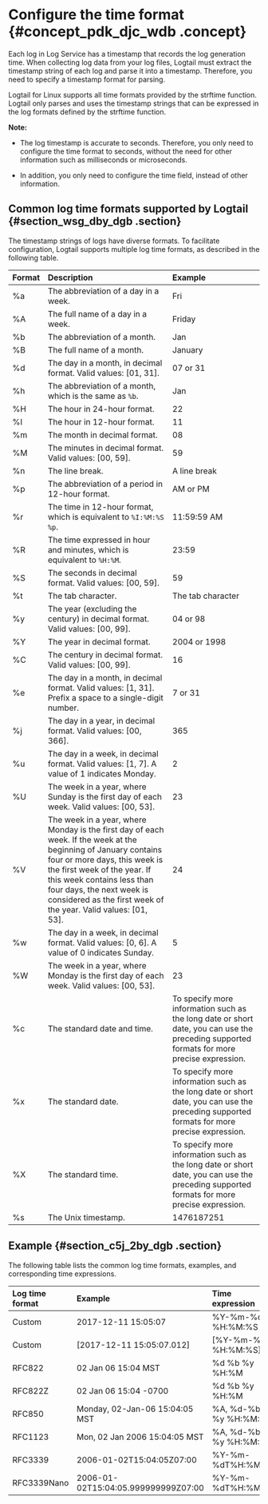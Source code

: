 # Configure the time format {#concept_pdk_djc_wdb .concept}

Each log in Log Service has a timestamp that records the log generation time. When collecting log data from your log files, Logtail must extract the timestamp string of each log and parse it into a timestamp. Therefore, you need to specify a timestamp format for parsing.

Logtail for Linux supports all time formats provided by the strftime function. Logtail only parses and uses the timestamp strings that can be expressed in the log formats defined by the strftime function.

**Note:** 

-   The log timestamp is accurate to seconds. Therefore, you only need to configure the time format to seconds, without the need for other information such as milliseconds or microseconds.

-   In addition, you only need to configure the time field, instead of other information.


## Common log time formats supported by Logtail {#section_wsg_dby_dgb .section}

The timestamp strings of logs have diverse formats. To facilitate configuration, Logtail supports multiple log time formats, as described in the following table.

|Format|Description|Example|
|:-----|:----------|:------|
|%a|The abbreviation of a day in a week.|Fri|
|%A|The full name of a day in a week.|Friday|
|%b|The abbreviation of a month.|Jan|
|%B|The full name of a month.|January|
|%d|The day in a month, in decimal format. Valid values: \[01, 31\].|07 or 31|
|%h|The abbreviation of a month, which is the same as `%b`.|Jan|
|%H|The hour in 24-hour format.|22|
|%I|The hour in 12-hour format.|11|
|%m|The month in decimal format.|08|
|%M|The minutes in decimal format. Valid values: \[00, 59\].|59|
|%n|The line break.|A line break|
|%p|The abbreviation of a period in 12-hour format.|AM or PM|
|%r|The time in 12-hour format, which is equivalent to `%I:%M:%S %p`.|11:59:59 AM|
|%R|The time expressed in hour and minutes, which is equivalent to `%H:%M`.|23:59|
|%S|The seconds in decimal format. Valid values: \[00, 59\].|59|
|%t|The tab character.|The tab character|
|%y|The year \(excluding the century\) in decimal format. Valid values: \[00, 99\].|04 or 98|
|%Y|The year in decimal format.|2004 or 1998|
|%C|The century in decimal format. Valid values: \[00, 99\].|16|
|%e|The day in a month, in decimal format. Valid values: \[1, 31\]. Prefix a space to a single-digit number.|7 or 31|
|%j|The day in a year, in decimal format. Valid values: \[00, 366\].|365|
|%u|The day in a week, in decimal format. Valid values: \[1, 7\]. A value of 1 indicates Monday.|2|
|%U|The week in a year, where Sunday is the first day of each week. Valid values: \[00, 53\].|23|
|%V|The week in a year, where Monday is the first day of each week. If the week at the beginning of January contains four or more days, this week is the first week of the year. If this week contains less than four days, the next week is considered as the first week of the year. Valid values: \[01, 53\].|24|
|%w|The day in a week, in decimal format. Valid values: \[0, 6\]. A value of 0 indicates Sunday.|5|
|%W|The week in a year, where Monday is the first day of each week. Valid values: \[00, 53\].|23|
|%c|The standard date and time.|To specify more information such as the long date or short date, you can use the preceding supported formats for more precise expression.|
|%x|The standard date.|To specify more information such as the long date or short date, you can use the preceding supported formats for more precise expression.|
|%X|The standard time.|To specify more information such as the long date or short date, you can use the preceding supported formats for more precise expression.|
|%s|The Unix timestamp.|1476187251|

## Example {#section_c5j_2by_dgb .section}

The following table lists the common log time formats, examples, and corresponding time expressions.

|Log time format|Example|Time expression|
|:--------------|:------|:--------------|
|Custom|2017-12-11 15:05:07|%Y-%m-%d %H:%M:%S|
|Custom|\[2017-12-11 15:05:07.012\]|\[%Y-%m-%d %H:%M:%S\]|
|RFC822|02 Jan 06 15:04 MST|%d %b %y %H:%M|
|RFC822Z|02 Jan 06 15:04 -0700|%d %b %y %H:%M|
|RFC850|Monday, 02-Jan-06 15:04:05 MST|%A, %d-%b-%y %H:%M:%S|
|RFC1123|Mon, 02 Jan 2006 15:04:05 MST|%A, %d-%b-%y %H:%M:%S|
|RFC3339|2006-01-02T15:04:05Z07:00|%Y-%m-%dT%H:%M:%S|
|RFC3339Nano|2006-01-02T15:04:05.999999999Z07:00|%Y-%m-%dT%H:%M:%S|

